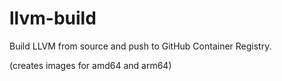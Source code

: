 # llvm-build

Build LLVM from source and push to GitHub Container Registry.

(creates images for amd64 and arm64)
